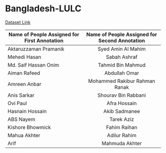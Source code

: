 # Bangladesh-LULC

[Dataset Link](https://drive.google.com/drive/folders/1_q28mQMuVQRlOIOc3INhBytJpOEAzGVF?usp=sharing)


| Name of People Assigned for First Annotation | Name of People Assigned for Second Annotation |
| -------------------------------------------- |:---------------------------------------------:|
| Aktaruzzaman Pramanik  | Syed Amin Al Mahim |
| Mehedi Hasan      | Sabah Ashraf      |
| Md. Saif Hassan Onim | Tahmid Bin Mahmud      |
| Aiman Rafeed      | Abdullah Omar |
| Amreen Anbar      | Mohammed Rakibur Rahman Ranak      |
| Anis Sarkar | Shourav Bin Rabbani      |
| Ovi Paul     | Afra Hossain |
| Hasnain Hossain      | Akib Sadmanee      |
| ABS Nayem | Tarek Aziz      |
| Kishore Bhowmick      | Fahim Raihan |
| Mahua Akhter      | Adilur Rahim     |
| Arif  | Mahmuda Akhter      |
